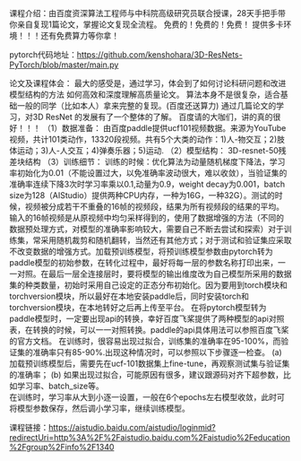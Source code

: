 
课程介绍：由百度资深算法工程师与中科院高级研究员联合授课，28天手把手带你亲自复现1篇论文，掌握论文复现全流程。
免费的！免费的！免费！
提供多卡环境！！！还有免费算力等你拿！

pytorch代码地址：https://github.com/kenshohara/3D-ResNets-PyTorch/blob/master/main.py

论文及课程体会：
    最大的感受是，通过学习，体会到了如何讨论科研问题和改进模型结构的方法
    如何高效和深度理解高质量论文。
    算法本身不是很复杂，适合基础一般的同学（比如本人）拿来完整的复现。(百度还送算力)
    通过几篇论文的学习，对3D ResNet 的发展有了一个整体的了解。
    百度请的大咖们，讲的真的很好！！！
（1）数据准备：
    由百度paddle提供ucf101视频数据。来源为YouTube视频，共计101类动作，13320段视频。共有5个大类的动作：1)人-物交互；2)肢体运动；3)人-人交互；4)弹奏乐器；5)运动.
（2）模型结构：
     3D-resnet-50残差块结构
（3）训练细节：
     训练的时候：优化算法为动量随机梯度下降法，学习率初始化为0.01（不能设置过大，以免准确率波动很大，难以收敛），当验证集的准确率连续下降3次时学习率乘以0.1,动量为0.9，weight decay为0.001，batch size为128（AIStudio）提供两种CPU内存，一种为16G，一种32G）。测试的时候，视频被分成若干不重叠的16帧的视频段，结果为所有视频段的结果的平均。输入的16帧视频是从原视频中均匀采样得到的，使用了数据增强的方法（不同的数据预处理方式，对模型的准确率影响较大，需要自己不断去尝试和探索）对于训练集，常采用随机裁剪和随机翻转，当然还有其他方式；对于测试和验证集应采取不改变数据的增强方式。加载预训练模型，将预训练模型参数由pytorch转为paddle模型的初始参数，在转化过程中，最好将每一层的参数名称打印出来，一一对照。在最后一层全连接层时，要将模型的输出维度改为自己模型所采用的数据集的种类数量，初始时采用自己设定的正态分布初始化。因为要用到torch模块和torchversion模块，所以最好在本地安装paddle后，同时安装torch和torchversion模块，在本地转好之后再上传至平台。
     在将pytorch模型转为paddle模型时，一定要出现api的转换，幸好百度飞桨提供了两种模型的api对照表，在转换的时候，可以一一对照转换。paddle的api具体用法可以参照百度飞桨的官方文档。
     在训练时，很容易出现过拟合，训练集的准确率在95-100%，而验证集的准确率只有85-90%.出现这种情况时，可以参照以下步骤逐一检查。
     (a) 加载预训练模型后，需要先在ucf-101数据集上fine-tune，再观察测试集与验证集的准确率；
     (b) 如果出现过拟合，可能原因有很多，建议跟源码对齐下超参数，比如学习率、batch_size等。  
在训练时，学习率从大到小逐一设置，一般在6个epochs左右模型收敛，此时可将模型参数保存，然后调小学习率，继续训练模型。

课程链接：https://aistudio.baidu.com/aistudio/loginmid?redirectUri=http%3A%2F%2Faistudio.baidu.com%2Faistudio%2Feducation%2Fgroup%2Finfo%2F1340

